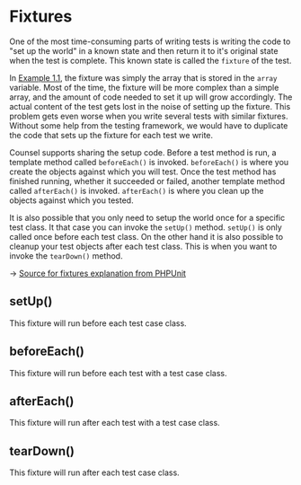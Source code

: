 # Fixtures

One of the most time-consuming parts of writing tests is writing the code to "set up the world" in a known state and then return it to it's original state when the test is complete. This known state is called the `fixture` of the test.

In [Example 1.1](writing-tests.html#example), the fixture was simply the array that is stored in the `array` variable. Most of the time, the fixture will be more complex than a simple array, and the amount of code needed to set it up will grow accordingly. The actual content of the test gets lost in the noise of setting up the fixture. This problem gets even worse when you write several tests with similar fixtures. Without some help from the testing framework, we would have to duplicate the code that sets up the fixture for each test we write.

Counsel supports sharing the setup code. Before a test method is run, a template method called `beforeEach()` is invoked. `beforeEach()` is where you create the objects against which you will test. Once the test method has finished running, whether it succeeded or failed, another template method called `afterEach()` is invoked. `afterEach()` is where you clean up the objects against which you tested.

It is also possible that you only need to setup the world once for a specific test class. It that case you can invoke the `setUp()` method. `setUp()` is only called once before each test class. On the other hand it is also possible to cleanup your test objects after each test class. This is when you want to invoke the `tearDown()` method.

→ [Source for fixtures explanation from PHPUnit](https://phpunit.readthedocs.io/en/7.4/fixtures.html)

## setUp()

This fixture will run before each test case class.

## beforeEach()

This fixture will run before each test with a test case class.

## afterEach()

This fixture will run after each test with a test case class.

## tearDown()

This fixture will run after each test case class.